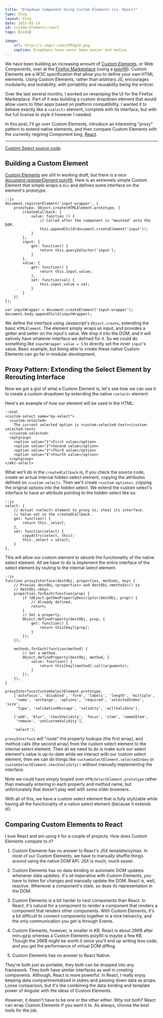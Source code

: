```yaml
---
title: "Dropdown Component Using Custom Elements (vs. React)"
type: blog
layout: blog
date: 2015-05-14
id: custom-elements-react
tags: [code]

image:
    url: http://i.imgur.com/zPR4gcE.png
    caption: Dropdowns have never been easier and native.
---
```


We have been building an increasing amount of [Custom
Elements](https://developer.mozilla.org/docs/Web/Web_Components/Custom_Elements),
or Web Components, over at the [Firefox
Marketplace](https://marketplace.firefox.com) (using a
[polyfill](https://github.com/WebReflection/document-register-element)). Custom
Elements are a W3C specification that allow you to define your own HTML
elements. Using Custom Elements, rather than arbitrary JS, encourages
modularity and testability, with portability and reusability being the enticer.

Over the last several months, I worked on revamping the UI for the Firefox
Marketplace. Part of it was building a custom dropdown element that would allow
users to filter apps based on platform compatibility. I wanted it to behave
exactly like a ```<select>``` element, complete with its interface, but with
the full license to style it however I needed.

In this post, I'll go over Custom Elements, introduce an interesting "proxy"
pattern to extend native elements, and then compare Custom Elements with the
currently reigning Component king, [React](http://facebook.github.io/react/).

---

[Custom Select source code](https://github.com/mozilla/fireplace/blob/36ed622f6944a375d5d34e836025895fd149e91d/src/media/js/elements/select.js).

## Building a Custom Element

[Custom
Elements](http://www.html5rocks.com/en/tutorials/webcomponents/customelements/)
are still in working draft, but there is a nice [document.registerElement
polyfill](https://github.com/WebReflection/document-register-element). Here
is an extremely simple Custom Element that simple wraps a ```div``` and
defines some interface on the element's prototype.

    ::js
    document.registerElement('input-wrapper', {
        prototype: Object.create(HTMLElement.prototype, {
            createdCallback: {
                value: function () {
                    // Called after the component is "mounted" onto the DOM.
                    this.appendChild(document.createElement('input'));
                }
            },
            input: {
                get: function() {
                    return this.querySelector('input');
                }
            },
            value: {
                get: function() {
                    return this.input.value;
                },
                set: function(val) {
                    this.input.value = val;
                }
            }
        })
    });

    var inputWrapper = document.createElement('input-wrapper');
    document.body.appendChild(inputWrapper);

We define the interface using Javascript's ```Object.create```, extending the
basic ```HTMLElement```. The element simply wraps an input, and provides a
getter and setter on the input's value. We drop it into the DOM, and it will
natively have whatever interface we defined for it. So we could do something
like ```inputWrapper.value = 5``` to directly set the inner ```input```'s
value. Basic example, but being able to create these native Custom Elements can
go far in modular development.

## Proxy Pattern: Extending the Select Element by Rerouting Interface

Now we got a gist of what a Custom Element is, let's see how we can use it to
create a custom dropdown by extending the native ```<select>``` element.

Here's an example of how our element will be used in the HTML:

    ::html
    <custom-select name="my-select">
      <custom-selected>
        The current selected option is <custom-selected-text></custom-selected-text>
      </custom-selected>
      <optgroup>
        <option value="1">First value</option>
        <option value="2">Second value</option>
        <option value="3">Third value</option>
        <option value="4">Fourth value</option>
      </optgroup>
    </mkt-select>

What we'll do in the ```createdCallback``` is, if you check the source code,
create an actual internal hidden select element, copying the attributes
defined on ```<custom-select>```. Then we'll create ```<custom-options>```,
copying the original options into the hidden select. We extend the custom
select's interface to have an attribute pointing to the hidden select like so:

    ::js
    select: {
        // Actual <select> element to proxy to, steal its interface.
        // Value set in the createdCallback.
        get: function() {
            return this._select;
        },
        set: function(select) {
            copyAttrs(select, this);
            this._select = select;
        }
    },

This will allow our custom element to *absorb* the functionality of the
native select element. All we have to do is implement the entire interface of
the select element by routing to the internal select element.

    ::js
    function proxyInterface(destObj, properties, methods, key) {
        // Proxies destObj.<properties> and destObj.<methods>() to
        // destObj.<key>.
        properties.forEach(function(prop) {
            if (Object.getOwnPropertyDescriptor(destObj, prop)) {
                // Already defined.
                return;
            }
            // Set a property.
            Object.defineProperty(destObj, prop, {
                get: function() {
                    return this[key][prop];
                }
            });
        });

        methods.forEach(function(method) {
            // Set a method.
            Object.defineProperty(destObj, method, {
                value: function() {
                    return this[key][method].call(arguments);
                }
            });
        });
    }

    proxyInterface(CustomSelectElement.prototype,
        ['autofocus', 'disabled', 'form', 'labels', 'length', 'multiple',
         'name', 'onchange', 'options', 'required', 'selectedIndex', 'size',
         'type', 'validationMessage', 'validity', 'willValidate'],

        ['add', 'blur', 'checkValidity', 'focus', 'item', 'namedItem',
         'remove', 'setCustomValidity'],

        'select');

```proxyInterface``` will "route" the property lookups (the first array), and
method calls (the second array) from the custom select element to the internal
select element. Then all we need to do is make sure our select element's value
is up-to-date while we interact with our custom select element, then we can do
things like ```customSelectElement.selectedIndex``` or
```customSelectElement.checkValidity()``` without manually implementing the
interface.

Note we could have simply looped over ```HTMLSelectElement.prototype``` rather
than manually entering in each property and method name, but unfortunately that
doesn't play well with some older browsers.

With all of this, we have a custom select element that is fully stylizable
while having all the functionality of a native select element (because it
extends it!).

## Comparing Custom Elements to React

I love React and am using it for a couple of projects. How does Custom Elements
compare to it?

1. Custom Elements has no answer to React's JSX template/syntax. In most of
our Custom Elements, we have to manually shuffle things around using the native
DOM API. JSX is much, much easier.

2. Custom Elements has no data-binding or automatic DOM updates whenever data
updates. It's all imperative with Custom Elements, you have to listen for changes
and manually update the DOM. React is, well, reactive. Whenever a component's
state, so does its representation in the DOM.

3. Custom Elements is a bit harder to nest components than React. In React,
it's natural for a component to render a component that renders a component
that renders other components. With Custom Elements, it's a bit difficult to
connect components together in a nice heirarchy, and the only communication
you get is through Events.

4. Custom Elements, however, is smaller in KB. React is about 26KB after
min+gzip whereas a Custom Elements polyfill is maybe a few KB. Though the 26KB
might be worth it since you'll end up writing less code, and you get the
performance of virtual DOM diffing.

5. Custom Elements has no answer to React Native.

They're both just as portable, they both can be dropped into any framework.
They both have similar interfaces as well in creating components. Although,
React is more powerful. In React, I really enjoy keeping data compartmentalized
in states and passing down data as props. Loose comparison, but it's like
combining the data-binding and template power of Angular with the ideas of
Custom Elements.

However, it doesn't have to be one or the other either. Why not both? React can
wrap Custom Elements if you want it to. As always, choose the best tools for
the job.
